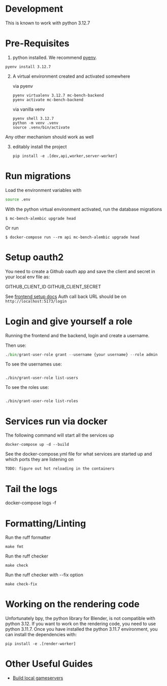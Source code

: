 # Development

This is known to work with python 3.12.7

# Pre-Requisites

1. python installed. We recommend [pyenv]("https://github.com/pyenv/pyenv").

```shell
pyenv install 3.12.7
```

2. A virtual environment created and activated somewhere

    via pyenv
    ```shell
   pyenv virtualenv 3.12.7 mc-bench-backend
   pyenv activate mc-bench-backend
   ```
   
    via vanilla venv

    ```shell
    pyenv shell 3.12.7
    python -m venv .venv
    source .venv/bin/activate
    ```
   
Any other mechanism should work as well

3. editably install the project
    
    ```pip install -e .[dev,api,worker,server-worker]```

# Run migrations
Load the environment variables with
```bash
source .env
```

With the python virtual environment activated, run the database migrations

```shell
$ mc-bench-alembic upgrade head
```

Or run 
```shell
$ docker-compose run --rm api mc-bench-alembic upgrade head
```

# Setup oauth2

You need to create a Github oauth app and save the client and secret in your local env file as:

GITHUB_CLIENT_ID
GITHUB_CLIENT_SECRET

See [frontend setup docs](https://github.com/mc-bench/mc-bench-frontend/blob/main/docs/setup_oauth_prereqs.md) 
Auth call back URL should be on ```http://localhost:5173/login```
# Login and give yourself a role

Running the frontend and the backend, login and create a username.

Then use:

```python
./bin/grant-user-role grant --username {your username} --role admin
```
To see the usernames use:

```shell

./bin/grant-user-role list-users
```

To see the roles use:

```shell

./bin/grant-user-role list-roles
```

# Services run via docker

The following command will start all the services up

    docker-compose up -d --build

See the docker-compose.yml file for what services are started up and which ports they are listening on

`TODO: figure out hot reloading in the containers`

# Tail the logs

docker-compose logs -f

# Formatting/Linting

Run the ruff formatter
```shell
make fmt
````

Run the ruff checker
```shell
make check
```

Run the ruff checker with --fix option
```shell
make check-fix
```

# Working on the rendering code

Unfortunately bpy, the python library for Blender, is not compatible with python 3.12.
If you want to work on the rendering code, you need to use python 3.11.7.
Once you have installed the python 3.11.7 environment, you can install the dependencies with:

```shell
pip install -e .[render-worker]
```

# Other Useful Guides

- [Build local gameservers](docs/build_local_gameservers.md)

